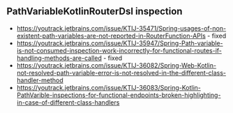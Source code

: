 ## PathVariableKotlinRouterDsl inspection

- https://youtrack.jetbrains.com/issue/KTIJ-35471/Spring-usages-of-non-existent-path-variables-are-not-reported-in-RouterFunction-APIs - fixed
- https://youtrack.jetbrains.com/issue/KTIJ-35947/Spring-Path-variable-is-not-consumed-inspection-work-incorrectly-for-functional-routes-if-handling-methods-are-called - fixed
- https://youtrack.jetbrains.com/issue/KTIJ-36082/Spring-Web-Kotlin-not-resolved-path-variable-error-is-not-resolved-in-the-different-class-handler-method
- https://youtrack.jetbrains.com/issue/KTIJ-36083/Spring-Kotlin-PathVarible-inspections-for-functional-endpoints-broken-highlighting-in-case-of-different-class-handlers

